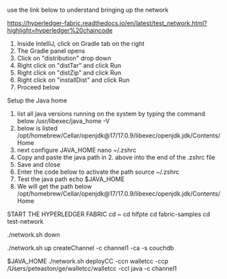 use the link below to understand bringing up the network

https://hyperledger-fabric.readthedocs.io/en/latest/test_network.html?highlight=hyperledger%20chaincode

1. Inside IntelliJ, click on Gradle tab on the right
2. The Gradle panel opens
3. Click on "distribution" drop down
4. Right click on "distTar" and click Run
5. Right click on "distZip" and click Run
6. Right click on "installDist" and click Run
7. Proceed below

Setup the Java home
1. list all java versions running on the system by typing the command below
    /usr/libexec/java_home -V
2. below is listed
    /opt/homebrew/Cellar/openjdk@17/17.0.9/libexec/openjdk.jdk/Contents/Home
3. next configure JAVA_HOME
    nano ~/.zshrc
4. Copy and paste the java path in 2. above into the end of the .zshrc file
5. Save and close
6. Enter the code below to activate the path
    source ~/.zshrc
7. Test the java path
    echo $JAVA_HOME
8. We will get the path below
    /opt/homebrew/Cellar/openjdk@17/17.0.9/libexec/openjdk.jdk/Contents/Home


START THE HYPERLEDGER FABRIC
cd ~
cd hlfpte
cd fabric-samples
cd test-network

./network.sh down

./network.sh up createChannel -c channel1 -ca -s couchdb

$JAVA_HOME ./network.sh deployCC -ccn walletcc -ccp /Users/peteaston/ge/walletcc/walletcc -ccl java -c channel1